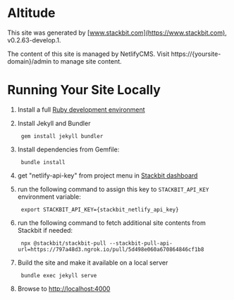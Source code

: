 # Altitude

This site was generated by [www.stackbit.com](https://www.stackbit.com), v0.2.63-develop.1.

The content of this site is managed by NetlifyCMS. Visit https://{yoursite-domain}/admin to manage site content.

# Running Your Site Locally

1. Install a full [Ruby development environment](https://jekyllrb.com/docs/installation/)

1. Install Jekyll and Bundler

        gem install jekyll bundler

1. Install dependencies from Gemfile:

        bundle install

1. get "netlify-api-key" from project menu in [Stackbit dashboard](https://app.stackbit.com/dashboard)

1. run the following command to assign this key to `STACKBIT_API_KEY` environment variable:

        export STACKBIT_API_KEY={stackbit_netlify_api_key}

1. run the following command to fetch additional site contents from Stackbit if needed:

        npx @stackbit/stackbit-pull --stackbit-pull-api-url=https://797a48d3.ngrok.io/pull/5d498e060a670864846cf1b8

1. Build the site and make it available on a local server

        bundle exec jekyll serve

1. Browse to [http://localhost:4000](http://localhost:4000)

